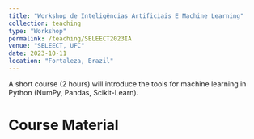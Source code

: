 ```yaml
---
title: "Workshop de Inteligências Artificiais E Machine Learning"
collection: teaching
type: "Workshop"
permalink: /teaching/SELEECT2023IA
venue: "SELEECT, UFC"
date: 2023-10-11
location: "Fortaleza, Brazil"
---
```


A short course (2 hours) will introduce the tools for machine learning in Python (NumPy, Pandas, Scikit-Learn).

Course Material
======

